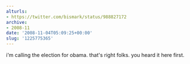 ```yaml
---
alturls:
- https://twitter.com/bismark/status/988827172
archive:
- 2008-11
date: '2008-11-04T05:09:25+00:00'
slug: '1225775365'
---
```


i'm calling the election for obama. that's right folks. you heard it here first.

